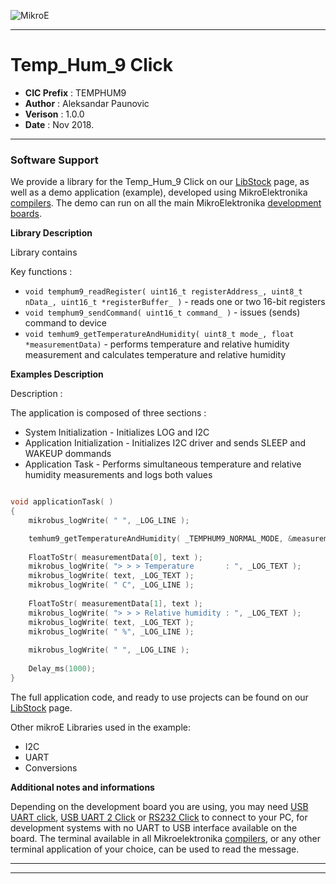 ![MikroE](http://www.mikroe.com/img/designs/beta/logo_small.png)

---

# Temp_Hum_9 Click

- **CIC Prefix**  : TEMPHUM9
- **Author**      : Aleksandar Paunovic
- **Verison**     : 1.0.0
- **Date**        : Nov 2018.

---

### Software Support

We provide a library for the Temp_Hum_9 Click on our [LibStock](https://libstock.mikroe.com/projects/view/2671/temp-hum-9-click) 
page, as well as a demo application (example), developed using MikroElektronika 
[compilers](http://shop.mikroe.com/compilers). The demo can run on all the main 
MikroElektronika [development boards](http://shop.mikroe.com/development-boards).

**Library Description**

 Library contains 

Key functions :

- ``` void temphum9_readRegister( uint16_t registerAddress_, uint8_t nData_, uint16_t *registerBuffer_ ) ``` - reads one or two 16-bit registers
- ``` void temphum9_sendCommand( uint16_t command_ ) ``` - issues (sends) command to device
- ``` void temhum9_getTemperatureAndHumidity( uint8_t mode_, float *measurementData) ``` - performs temperature and relative humidity measurement and calculates temperature and relative humidity

**Examples Description**

Description :

The application is composed of three sections :

- System Initialization - Initializes LOG and I2C
- Application Initialization - Initializes I2C driver and sends SLEEP and WAKEUP dommands
- Application Task - Performs simultaneous temperature and relative humidity measurements and logs both values


```.c

void applicationTask( )
{
    mikrobus_logWrite( " ", _LOG_LINE );

    temhum9_getTemperatureAndHumidity( _TEMPHUM9_NORMAL_MODE, &measurementData[0] );
    
    FloatToStr( measurementData[0], text );
    mikrobus_logWrite( "> > > Temperature       : ", _LOG_TEXT );
    mikrobus_logWrite( text, _LOG_TEXT );
    mikrobus_logWrite( " C", _LOG_LINE );
    
    FloatToStr( measurementData[1], text );
    mikrobus_logWrite( "> > > Relative humidity : ", _LOG_TEXT );
    mikrobus_logWrite( text, _LOG_TEXT );
    mikrobus_logWrite( " %", _LOG_LINE );
    
    mikrobus_logWrite( " ", _LOG_LINE );
    
    Delay_ms(1000);
}

```


The full application code, and ready to use projects can be found on our 
[LibStock](https://libstock.mikroe.com/projects/view/2671/temp-hum-9-click) page.

Other mikroE Libraries used in the example:

- I2C
- UART
- Conversions

**Additional notes and informations**

Depending on the development board you are using, you may need 
[USB UART click](http://shop.mikroe.com/usb-uart-click), 
[USB UART 2 Click](http://shop.mikroe.com/usb-uart-2-click) or 
[RS232 Click](http://shop.mikroe.com/rs232-click) to connect to your PC, for 
development systems with no UART to USB interface available on the board. The 
terminal available in all Mikroelektronika 
[compilers](http://shop.mikroe.com/compilers), or any other terminal application 
of your choice, can be used to read the message.

---
---
